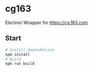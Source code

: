 # cg163

Electron Wrapper for https://cg.163.com 

## Start

```sh
# Install dependencies
npm install
# Build
npm run build
```
